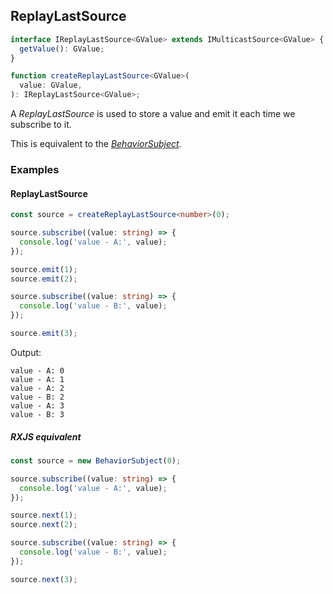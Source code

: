## ReplayLastSource

```ts
interface IReplayLastSource<GValue> extends IMulticastSource<GValue> {
  getValue(): GValue;
}
```

```ts
function createReplayLastSource<GValue>(
  value: GValue,
): IReplayLastSource<GValue>;
```

A *ReplayLastSource* is used to store a value and emit it each time we subscribe to it.

This is equivalent to the *[BehaviorSubject](https://rxjs-dev.firebaseapp.com/guide/subject)*.

### Examples

#### ReplayLastSource

```ts
const source = createReplayLastSource<number>(0);

source.subscribe((value: string) => {
  console.log('value - A:', value);
});

source.emit(1);
source.emit(2);

source.subscribe((value: string) => {
  console.log('value - B:', value);
});

source.emit(3);
```

Output:

```text
value - A: 0
value - A: 1
value - A: 2
value - B: 2
value - A: 3
value - B: 3
```

##### RXJS equivalent

```ts
const source = new BehaviorSubject(0);

source.subscribe((value: string) => {
  console.log('value - A:', value);
});

source.next(1);
source.next(2);

source.subscribe((value: string) => {
  console.log('value - B:', value);
});

source.next(3);
```

